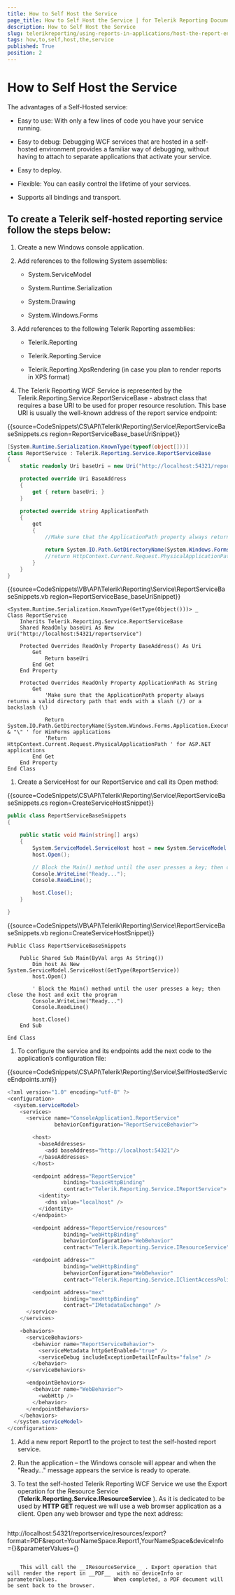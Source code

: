 ```yaml
---
title: How to Self Host the Service
page_title: How to Self Host the Service | for Telerik Reporting Documentation
description: How to Self Host the Service
slug: telerikreporting/using-reports-in-applications/host-the-report-engine-remotely/telerik-reporting-wcf-service/how-to-self-host-the-service
tags: how,to,self,host,the,service
published: True
position: 2
---
```


# How to Self Host the Service



The advantages of a Self-Hosted service:

* Easy to use: With only a few lines of code you have your service running.

* Easy to debug: Debugging WCF services that are hosted in a self-hosted 
            environment provides a familiar way of debugging, without having to attach to 
            separate applications that activate your service.

* Easy to deploy.

* Flexible: You can easily control the lifetime of your services.

* Supports all bindings and transport.

## To create a Telerik self-hosted reporting service follow the steps below:

1. Create a new Windows console application.

1. Add references to the following System assemblies:
   + System.ServiceModel

   + System.Runtime.Serialization

   + System.Drawing

   + System.Windows.Forms

1. Add references to the following Telerik Reporting assemblies:
   + Telerik.Reporting

   + Telerik.Reporting.Service

   + Telerik.Reporting.XpsRendering (in case you plan to render reports in XPS format)

1. The Telerik Reporting WCF Service is represented by the Telerik.Reporting.Service.ReportServiceBase                - abstract class that requires a base URI to be used for proper resource                resolution. This base URI is usually the well-known address of the report service endpoint:

{{source=CodeSnippets\CS\API\Telerik\Reporting\Service\ReportServiceBaseSnippets.cs region=ReportServiceBase_baseUriSnippet}}
````C#
[System.Runtime.Serialization.KnownType(typeof(object[]))]
class ReportService : Telerik.Reporting.Service.ReportServiceBase
{
    static readonly Uri baseUri = new Uri("http://localhost:54321/reportservice");

    protected override Uri BaseAddress
    {
        get { return baseUri; }
    }

    protected override string ApplicationPath
    {
        get
        {
            //Make sure that the ApplicationPath property always returns a valid directory path that ends with a slash (/) or a backslash (\)

            return System.IO.Path.GetDirectoryName(System.Windows.Forms.Application.ExecutablePath) + "\\"; // for WinForms applications
            //return HttpContext.Current.Request.PhysicalApplicationPath; // for ASP.NET applications
        }
    }
}
````
{{source=CodeSnippets\VB\API\Telerik\Reporting\Service\ReportServiceBaseSnippets.vb region=ReportServiceBase_baseUriSnippet}}
````VB
<System.Runtime.Serialization.KnownType(GetType(Object()))> _
Class ReportService
    Inherits Telerik.Reporting.Service.ReportServiceBase
    Shared ReadOnly baseUri As New Uri("http://localhost:54321/reportservice")

    Protected Overrides ReadOnly Property BaseAddress() As Uri
        Get
            Return baseUri
        End Get
    End Property

    Protected Overrides ReadOnly Property ApplicationPath As String
        Get
            'Make sure that the ApplicationPath property always returns a valid directory path that ends with a slash (/) or a backslash (\)

            Return System.IO.Path.GetDirectoryName(System.Windows.Forms.Application.ExecutablePath) & "\" ' for WinForms applications
            'Return HttpContext.Current.Request.PhysicalApplicationPath ' for ASP.NET applications
        End Get
    End Property
End Class
````

1. Create a ServiceHost for our ReportService and call its Open method:

{{source=CodeSnippets\CS\API\Telerik\Reporting\Service\ReportServiceBaseSnippets.cs region=CreateServiceHostSnippet}}
````C#
public class ReportServiceBaseSnippets
{

    public static void Main(string[] args)
    {
        System.ServiceModel.ServiceHost host = new System.ServiceModel.ServiceHost(typeof(ReportService));
        host.Open();

        // Block the Main() method until the user presses a key; then close the host and exit the program
        Console.WriteLine("Ready...");
        Console.ReadLine();

        host.Close();
    }

}
````
{{source=CodeSnippets\VB\API\Telerik\Reporting\Service\ReportServiceBaseSnippets.vb region=CreateServiceHostSnippet}}
````VB
Public Class ReportServiceBaseSnippets

    Public Shared Sub Main(ByVal args As String())
        Dim host As New System.ServiceModel.ServiceHost(GetType(ReportService))
        host.Open()

        ' Block the Main() method until the user presses a key; then close the host and exit the program
        Console.WriteLine("Ready...")
        Console.ReadLine()

        host.Close()
    End Sub

End Class
````

1. To configure the service and its endpoints add the next code to the                application’s configuration file: 

{{source=CodeSnippets\CS\API\Telerik\Reporting\Service\SelfHostedServiceEndpoints.xml}}
````C#
<?xml version="1.0" encoding="utf-8" ?>
<configuration>
  <system.serviceModel>
    <services>
      <service name="ConsoleApplication1.ReportService"
               behaviorConfiguration="ReportServiceBehavior">

        <host>
          <baseAddresses>
            <add baseAddress="http://localhost:54321"/>
          </baseAddresses>
        </host>

        <endpoint address="ReportService"
                  binding="basicHttpBinding"
                  contract="Telerik.Reporting.Service.IReportService">
          <identity>
            <dns value="localhost" />
          </identity>
        </endpoint>

        <endpoint address="ReportService/resources"
                  binding="webHttpBinding"
                  behaviorConfiguration="WebBehavior"
                  contract="Telerik.Reporting.Service.IResourceService"/>

        <endpoint address=""
                  binding="webHttpBinding"
                  behaviorConfiguration="WebBehavior"
                  contract="Telerik.Reporting.Service.IClientAccessPolicy"/>

        <endpoint address="mex"
                  binding="mexHttpBinding"
                  contract="IMetadataExchange" />
      </service>
    </services>

    <behaviors>
      <serviceBehaviors>
        <behavior name="ReportServiceBehavior">
          <serviceMetadata httpGetEnabled="true" />
          <serviceDebug includeExceptionDetailInFaults="false" />
        </behavior>
      </serviceBehaviors>

      <endpointBehaviors>
        <behavior name="WebBehavior">
          <webHttp />
        </behavior>
      </endpointBehaviors>
    </behaviors>
  </system.serviceModel>
</configuration>
````

1. Add a new report Report1 to the project to test the self-hosted report service.               

1. Run the application – the Windows console will appear and when the "Ready…"               message appears the service is ready to operate.               

1. To test the self-hosted Telerik Reporting WCF Service we use the Export                    operation for the Resource Service (__Telerik.Reporting.Service.IResourceService__ ).                    As it is dedicated to be used by __HTTP GET__  request we will use a web browser                    application as a client. Open any web browser and type the next address:          

    
    ````
http://localhost:54321/reportservice/resources/export?format=PDF&report=YourNameSpace.Report1,YourNameSpace&deviceInfo={}&parameterValues={}
````

    This will call the __IResourceService__ . Export operation that                  will render the report in __PDF__  with no deviceInfo or parameterValues.                  When completed, a PDF document will be sent back to the browser.               


